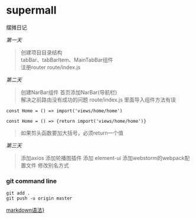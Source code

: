# supermall

  
<kbd>摆摊日记</kbd>
 
*第一天* 
> 创建项目目录结构  
> tabBar、tabBarItem、MainTabBar组件  
> 注册router  route/index.js

*第二天*  
> 创建NarBar组件 首页添加NarBar(导航栏)  
> 解决之前路由没有成功的问题  route/index.js 里面导入组件方法有误 
```
const Home = () => import('views/home/home')

const Home = () => {return import('views/home/home')}
```
> 如果剪头函数要加大括号，必须return一个值

*第三天*
> 添加axios
> 添加轮播图插件
> 添加 element-ui 
> 添加webstorm的webpack配置文件 修改别名方式




### git command line
```
git add .
git push -u origin master
```

[markdown语法}](https://www.runoob.com/markdown/md-link.html)
